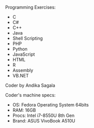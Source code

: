 Programming Exercises:
- C
- C#
- C++
- Java
- Shell Scripting
- PHP
- Python
- JavaScript
- HTML
- R
- Assembly
- VB.NET

Coder by Andika Sagala

Coder's machine specs:
- OS: Fedora Operating System 64bits
- RAM: 16GB
- Procs: Intel i7-8550U 8th Gen
- Brand: ASUS VivoBook A510U
